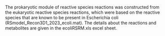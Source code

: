 The prokaryotic module of reactive species reactions was constructed from the eukaryotic reactive species reactions, which were based on the reactive species that are known to be present in Escherichia coli (RSmodel_Recon3D1_2023_ecoli.mat). The details about the reactions and metabolites are given in the ecoliRSRM.xls excel sheet.
